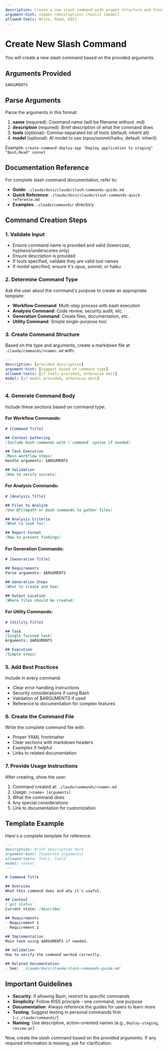 ```yaml
---
description: Create a new slash command with proper structure and frontmatter
argument-hint: <name> <description> [tools] [model]
allowed-tools: Write, Read, Edit
---
```


# Create New Slash Command

You will create a new slash command based on the provided arguments.

## Arguments Provided
`$ARGUMENTS`

## Parse Arguments
Parse the arguments in this format:
1. **name** (required): Command name (will be filename without .md)
2. **description** (required): Brief description of what the command does
3. **tools** (optional): Comma-separated list of tools (default: inherit all)
4. **model** (optional): AI model to use (opus/sonnet/haiku, default: inherit)

Example: `create-command deploy-app "Deploy application to staging" "Bash,Read" sonnet`

## Documentation Reference
For complete slash command documentation, refer to:
- **Guide**: `.claude/docs/claude/slash-commands-guide.md`
- **Quick Reference**: `.claude/docs/claude/slash-commands-quick-reference.md`
- **Examples**: `.claude/commands/` directory

## Command Creation Steps

### 1. Validate Input
- Ensure command name is provided and valid (lowercase, hyphens/underscores only)
- Ensure description is provided
- If tools specified, validate they are valid tool names
- If model specified, ensure it's opus, sonnet, or haiku

### 2. Determine Command Type
Ask the user about the command's purpose to create an appropriate template:
- **Workflow Command**: Multi-step process with bash execution
- **Analysis Command**: Code review, security audit, etc.
- **Generation Command**: Create files, documentation, etc.
- **Utility Command**: Simple single-purpose tool

### 3. Create Command Structure

Based on the type and arguments, create a markdown file at `.claude/commands/<name>.md` with:

```yaml
---
description: [provided description]
argument-hint: [suggest based on command type]
allowed-tools: [if tools provided, otherwise omit]
model: [if model provided, otherwise omit]
---
```

### 4. Generate Command Body

Include these sections based on command type:

#### For Workflow Commands:
```markdown
# [Command Title]

## Context Gathering
[Include bash commands with !`command` syntax if needed]

## Task Execution
[Main workflow steps]
Handle arguments: $ARGUMENTS

## Validation
[How to verify success]
```

#### For Analysis Commands:
```markdown
# [Analysis Title]

## Files to Analyze
[Use @filepath or bash commands to gather files]

## Analysis Criteria
[What to look for]

## Report Format
[How to present findings]
```

#### For Generation Commands:
```markdown
# [Generation Title]

## Requirements
Parse arguments: $ARGUMENTS

## Generation Steps
[What to create and how]

## Output Location
[Where files should be created]
```

#### For Utility Commands:
```markdown
# [Utility Title]

## Task
[Single focused task]
Arguments: $ARGUMENTS

## Execution
[Simple steps]
```

### 5. Add Best Practices

Include in every command:
- Clear error handling instructions
- Security considerations if using Bash
- Validation of $ARGUMENTS if used
- Reference to documentation for complex features

### 6. Create the Command File

Write the complete command file with:
- Proper YAML frontmatter
- Clear sections with markdown headers
- Examples if helpful
- Links to related documentation

### 7. Provide Usage Instructions

After creating, show the user:
1. Command created at: `.claude/commands/<name>.md`
2. Usage: `/<name> [arguments]`
3. What the command does
4. Any special considerations
5. Link to documentation for customization

## Template Example

Here's a complete template for reference:

```markdown
---
description: Brief description here
argument-hint: [expected arguments]
allowed-tools: Tool1, Tool2
model: sonnet
---

# Command Title

## Overview
What this command does and why it's useful.

## Context
!`git status`
Current state: [describe]

## Requirements
- Requirement 1
- Requirement 2

## Implementation
Main task using $ARGUMENTS if needed.

## Validation
How to verify the command worked correctly.

## Related Documentation
- See: `.claude/docs/claude/slash-commands-guide.md`
```

## Important Guidelines

- **Security**: If allowing Bash, restrict to specific commands
- **Simplicity**: Follow KISS principle - one command, one purpose
- **Documentation**: Always reference the guides for users to learn more
- **Testing**: Suggest testing in personal commands first (`~/.claude/commands/`)
- **Naming**: Use descriptive, action-oriented names (e.g., `deploy-staging`, `review-pr`)

Now, create the slash command based on the provided arguments. If any required information is missing, ask for clarification.